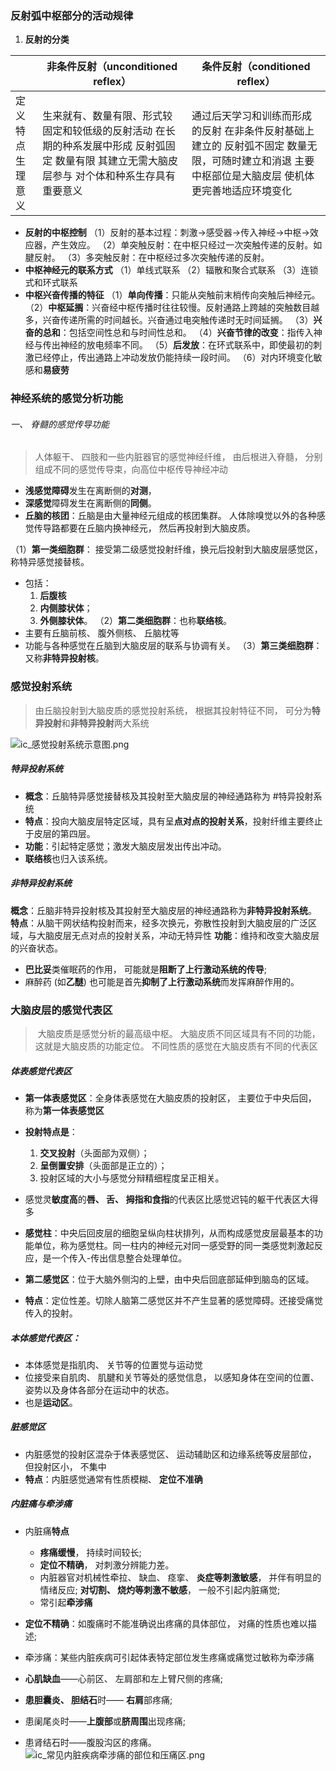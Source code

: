 ### 反射弧中枢部分的活动规律

1. **反射的分类**

|                        | 非条件反射（unconditioned reflex）                                                                                                              | 条件反射（conditioned reflex）                                                                                                                     |
|------------------------|-------------------------------------------------------------------------------------------------------------------------------------------------|----------------------------------------------------------------------------------------------------------------------------------------------------|
| 定义  特点    生理意义 | 生来就有、数量有限、形式较固定和较低级的反射活动 在长期的种系发展中形成 反射弧固定 数量有限 其建立无需大脑皮层参与 对个体和种系生存具有重要意义 | 通过后天学习和训练而形成的反射  在非条件反射基础上建立的 反射弧不固定 数量无限，可随时建立和消退 主要中枢部位是大脑皮层 使机体更完善地适应环境变化 |

- **反射的中枢控制**
（1）反射的基本过程：刺激→感受器→传入神经→中枢→效应器，产生效应。
（2）单突触反射：在中枢只经过一次突触传递的反射。如腱反射。
（3）多突触反射：在中枢经过多次突触传递的反射。
- **中枢神经元的联系方式**
（1）单线式联系
（2）辐散和聚合式联系
（3）连锁式和环式联系
- **中枢兴奋传播的特征**
（1）**单向传播**：只能从突触前末梢传向突触后神经元。
（2）**中枢延搁**：兴奋经中枢传播时往往较慢。反射通路上跨越的突触数目越多，兴奋传递所需的时间越长。兴奋通过电突触传递时无时间延搁。
（3）**兴奋的总和**：包括空间性总和与时间性总和。
（4）**兴奋节律的改变**：指传入神经与传出神经的放电频率不同。
（5）**后发放**：在环式联系中，即使最初的刺激已经停止，传出通路上冲动发放仍能持续一段时间。
（6）对内环境变化敏感和**易疲劳**

### 神经系统的感觉分析功能
###### 一、 脊髓的感觉传导功能
>人体躯干、 四肢和一些内脏器官的感觉神经纤维， 由后根进入脊髓， 分别组成不同的感觉传导束，向高位中枢传导神经冲动

- **浅感觉障碍**发生在离断侧的**对测**，
- **深感觉**障碍发生在离断侧的**同侧**。
- **丘脑的核团**：丘脑是由大量神经元组成的核团集群。 人体除嗅觉以外的各种感觉传导路都要在丘脑内换神经元， 然后再投射到大脑皮质。

（1）**第一类细胞群**：
接受第二级感觉投射纤维，换元后投射到大脑皮层感觉区，称特异感觉接替核。
- 包括：
	1. **后腹核**
	2. **内侧膝状体**；
	3. **外侧膝状体**。
（2）**第二类细胞群**：也称**联络核**。
- 主要有丘脑前核、 腹外侧核、 丘脑枕等
- 功能与各种感觉在丘脑到大脑皮层的联系与协调有关。
（3）**第三类细胞群**：又称**非特异投射核**。

### 感觉投射系统

>由丘脑投射到大脑皮质的感觉投射系统， 根据其投射特征不同， 可分为**特异投射**和**非特异投射**两大系统

![ic_感觉投射系统示意图.png](https://obsidian-1303144804.cos.ap-guangzhou.myqcloud.com/picgo/202311232240153.png)
##### 特异投射系统
- **概念**：丘脑特异感觉接替核及其投射至大脑皮层的神经通路称为 #特异投射系统
- **特点**：投向大脑皮层特定区域，具有呈**点对点的投射关系**，投射纤维主要终止于皮层的第四层。
- **功能**：引起特定感觉；激发大脑皮层发出传出冲动。
- **联络核**也归入该系统。
##### 非特异投射系统
**概念**：丘脑非特异投射核及其投射至大脑皮层的神经通路称为**非特异投射系统**。
**特点**：从脑干网状结构投射而来，经多次换元，弥散性投射到大脑皮层的广泛区域，与大脑皮层无点对点的投射关系，冲动无特异性
**功能**：维持和改变大脑皮层的兴奋状态。

- **巴比妥**类催眠药的作用， 可能就是**阻断了上行激动系统的传导**; 
- 麻醉药 (如**乙醚**) 也可能是首先**抑制了上行激动系统**而发挥麻醉作用的。

### 大脑皮层的感觉代表区
> 大脑皮质是感觉分析的最高级中枢。 大脑皮质不同区域具有不同的功能， 这就是大脑皮质的功能定位。 不同性质的感觉在大脑皮质有不同的代表区

##### 体表感觉代表区

- **第一体表感觉区**：全身体表感觉在大脑皮质的投射区， 主要位于中央后回， 称为**第一体表感觉区**
- **投射特点是**：
	1. **交叉投射**（头面部为双侧）；
	2. **呈倒置安排**（头面部是正立的）；
	3. 投射区域的大小与感觉分辩精细程度呈正相关。
- 感觉灵**敏度高**的**唇、 舌、 拇指和食指**的代表区比感觉迟钝的躯干代表区大得多
- **感觉柱**：中央后回皮层的细胞呈纵向柱状排列，从而构成感觉皮层最基本的功能单位，称为感觉柱。同一柱内的神经元对同一感受野的同一类感觉刺激起反应，是一个传入-传出信息整合处理单位。

- **第二感觉区**：位于大脑外侧沟的上壁，由中央后回底部延伸到脑岛的区域。
- **特点**：定位性差。切除人脑第二感觉区并不产生显著的感觉障碍。还接受痛觉传入的投射。

##### 本体感觉代表区：
- 本体感觉是指肌肉、 关节等的位置觉与运动觉
- 位接受来自肌肉、 肌腱和关节等处的感觉信息， 以感知身体在空间的位置、 姿势以及身体各部分在运动中的状态。
- 也是**运动区**。

##### 脏感觉区
- 内脏感觉的投射区混杂于体表感觉区、 运动辅助区和边缘系统等皮层部位， 但投射区小， 不集中
- **特点**：内脏感觉通常有性质模糊、 **定位不准确**

##### 内脏痛与牵涉痛
- 内脏痛**特点**
	- **疼痛缓慢**， 持续时间较长; 
	- **定位不精确**， 对刺激分辨能力差。 
	- 内脏器官对机械性牵拉、 缺血、 痉挛、 **炎症等刺激敏感**， 并伴有明显的情绪反应; **对切割、 烧灼等刺激不敏感**， 一般不引起内脏痛觉; 
	- 常引起**牵涉痛**

- **定位不精确**：如腹痛时不能准确说出疼痛的具体部位， 对痛的性质也难以描述; 
- 牵涉痛：某些内脏疾病可引起体表特定部位发生疼痛或痛觉过敏称为牵涉痛
- **心肌缺血**——心前区、 左肩部和左上臂尺侧的疼痛; 
- **患胆囊炎、 胆结石**时—— **右肩**部疼痛; 
- 患阑尾炎时——**上腹部**或**脐周围**出现疼痛; 
- 患肾结石时——腹股沟区的疼痛。 
![ic_常见内脏疾病牵涉痛的部位和压痛区.png](https://obsidian-1303144804.cos.ap-guangzhou.myqcloud.com/picgo/202311232304264.png)
